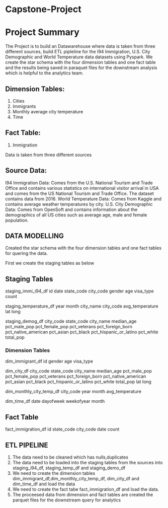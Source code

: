 # Capstone-Project

# Project Summary

The Project is to build an Datawarehouse where data is taken from three different sources, build ETL pipleline for the I94 Immigration, U.S. City Demographic and World Temperature data datasets using Pyspark. We create the star schema with the four dimension tables and one fact table and the results being saved in paraquet files for the downstream analysis which is helpful to the analytics team.

## Dimension Tables:
1. Cities
2. Immigrants
3. Monthly average city temperature
4. Time

## Fact Table:
1. Immigration

Data is taken from three different sources

## Source Data:
I94 Immigration Data: Comes from the U.S. National Tourism and Trade Office and contains various statistics on international visitor arrival in USA and comes from the US National Tourism and Trade Office. The dataset contains data from 2016.
World Temperature Data: Comes from Kaggle and contains average weather temperatures by city.
U.S. City Demographic Data: Comes from OpenSoft and contains information about the demographics of all US cities such as average age, male and female population.

## DATA MODELLING
Created the star schema with the four dimension tables and one fact tables for quering the data.

First we create the staging tables as below

## Staging Tables
staging_immi_i94_df
    id
    date
    state_code
    city_code
    gender
    age 
    visa_type
    count
    
staging_temperature_df
    year
    month
    city_name
    city_code
    avg_temperature
    lat
    long
    
staging_demog_df
    city_code
    state_code
    city_name
    median_age
    pct_male_pop
    pct_female_pop
    pct_veterans
    pct_foreign_born
    pct_native_american
    pct_asian
    pct_black
    pct_hispanic_or_latino
    pct_white
    total_pop

### Dimension Tables
dim_immigrant_df
    id
    gender
    age
    visa_type
    
dim_city_df
    city_code
    state_code
    city_name
    median_age
    pct_male_pop
    pct_female_pop
    pct_veterans
    pct_foreign_born
    pct_native_american
    pct_asian
    pct_black
    pct_hispanic_or_latino
    pct_white
    total_pop
    lat
    long
    
dim_monthly_city_temp_df
    city_code
    year
    month
    avg_temperature
    
dim_time_df
    date
    dayofweek
    weekofyear
    month

## Fact Table
fact_immigration_df
    id
    state_code
    city_code
    date
    count

## ETL PIPELINE
1. The data need to be cleaned which has nulls,duplicates
2. The data need to be loaded into the staging tables from the sources into staging_i94_df, staging_temp_df and staging_demo_df
3. We need to create the dimension tables dim_immigrant_df,dim_monthly_city_temp_df, dim_city_df and dim_time_df and load the data
4. We need to create the fact tabe fact_immigration_df and load the data.
5. The proceesed data from dimension and fact tables are created the parquet files for the downstream query for analytics



 











































